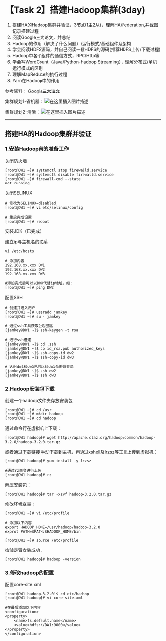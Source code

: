 
# 【Task 2】搭建Hadoop集群(3day)

1. 搭建HA的Hadoop集群并验证，3节点(1主2从)，理解HA/Federation,并截图记录搭建过程
2. 阅读Google三大论文，并总结
3. Hadoop的作用（解决了什么问题）/运行模式/基础组件及架构
4. 学会阅读HDFS源码，并自己阅读一段HDFS的源码(推荐HDFS上传/下载过程)
5. Hadoop中各个组件的通信方式，RPC/Http等
6. 学会写WordCount（Java/Python-Hadoop Streaming），理解分布式/单机运行模式的区别
7. 理解MapReduce的执行过程
8. Yarn在Hadoop中的作用

参考资料：
[Google三大论文](https://blog.csdn.net/w1573007/article/details/52966742)


集群规划1-省机器：
![在这里插入图片描述](https://img-blog.csdnimg.cn/2019042014023351.png?x-oss-process=image/watermark,type_ZmFuZ3poZW5naGVpdGk,shadow_10,text_aHR0cHM6Ly9ibG9nLmNzZG4ubmV0L0hlaXRhbzUyMDA=,size_16,color_FFFFFF,t_70)


集群规划2-清晰：
![在这里插入图片描述](https://img-blog.csdnimg.cn/20190420140245947.png?x-oss-process=image/watermark,type_ZmFuZ3poZW5naGVpdGk,shadow_10,text_aHR0cHM6Ly9ibG9nLmNzZG4ubmV0L0hlaXRhbzUyMDA=,size_16,color_FFFFFF,t_70)

---
## 搭建HA的Hadoop集群并验证  

### 1.安装Hadoop前的准备工作 
关闭防火墙
```
[root@DW1 ~]# systemctl stop firewalld.service
[root@DW1 ~]# systemctl disable firewalld.service
[root@DW1 ~]# firewall-cmd --state
not running
```

关闭SELINUX
```
# 修改为SELINUX=disabled
[root@DW1 ~]# vi etc/selinux/config

# 重启完成设置
[root@DW1 ~]# reboot
```
安装JDK（已完成）  
  
建立ip与主机名的联系
```
vi /etc/hosts

# 添加内容
192.168.xx.xxx DW1
192.168.xx.xxx DW2
192.168.xx.xxx DW3

#添加完成后可以以DWX代替ip地址，如：
[root@DW1 ~]# ping DW2
```
配置SSH
```
# 创建并进入用户
[root@DW1 ~]# useradd jamkey
[root@DW1 ~]# su - jamkey

# 通过ssh工具获取公匙密匙
[jamkey@DW1 ~]$ ssh-keygen -t rsa

# 进行ssh搭建
[jamkey@DW1 ~]$ cd .ssh
[jamkey@DW1 ~]$ cp id_rsa.pub authorized_keys
[jamkey@DW1 ~]$ ssh-copy-id dw2
[jamkey@DW1 ~]$ ssh-copy-id dw3

# 这时dw2和dw3已可以对dw1免密码登录
[jamkey@DW1 ~]$ ssh dw2
[jamkey@DW1 ~]$ ssh dw3
```

### 2.Hadoop安装包下载  
创建一个hadoop文件夹存放安装包
```
[root@DW1 ~]# cd /usr
[root@DW1 ~]# mkdir hadoop
[root@DW1 ~]# cd hadoop
```

通过命令行在虚拟机上下载：

```
[root@DW1 hadoop]# wget http://apache.claz.org/hadoop/common/hadoop-3.2.0/hadoop-3.2.0.tar.gz
```
或者通过[下载链接](http://archive.apache.org/dist/hadoop/core/)  手动下载到主机，再通过xshell及lrzsz等工具上传到虚拟机：
```
[root@DW1 hadoop]# yum install -y lrzsz

#通过rz命令进行上传
[root@DW1 hadoop]# rz
```
解压安装包：
```
[root@DW1 hadoop]# tar -xzvf hadoop-3.2.0.tar.gz
```
修改环境变量：
```
[root@DW1 ~]# vi /etc/profile

# 添加以下内容
export HADOOP_HOME=/usr/hadoop/hadoop-3.2.0
exprot PATH=$PATH:$HADOOP_HOME/bin

[root@DW1 ~]# source /etc/profile
```
检验是否安装成功：
```
[root@DW1 hadoop]# hadoop -version
```
### 3.修改hadoop的配置  
配置core-site.xml
```
[root@DW1 hadoop-3.2.0]$ cd etc/hadoop
[root@DW1 hadoop]# vi core-site.xml

#在最后添加以下内容
<configuration>
<property>
    <name>fs.default.name</name>
    <value>hdfs://DW1:9000</value>
</property>
</configuration>
```

